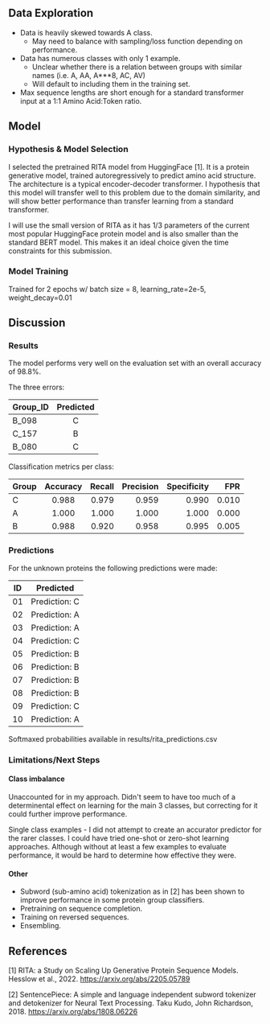 ## Data Exploration

- Data is heavily skewed towards A class.
    - May need to balance with sampling/loss function depending on performance.
- Data has numerous classes with only 1 example.
    - Unclear whether there is a relation between groups with similar names (i.e. A, AA, A***8, AC, AV)
    - Will default to including them in the training set.
- Max sequence lengths are short enough for a standard transformer input at a 1:1 Amino Acid:Token ratio.


## Model

### Hypothesis & Model Selection

I selected the pretrained RITA model from HuggingFace [1]. It is a protein generative model,
trained autoregressively to predict amino acid structure. The architecture is a typical
encoder-decoder transformer. I hypothesis that this model will transfer well to this problem due to the domain similarity, and will show better performance than transfer learning from a standard transformer.

I will use the small version of RITA as it has 1/3 parameters of the current most popular HuggingFace protein model and is also smaller than the standard BERT model. This makes it an ideal choice given the time constraints for this submission.

### Model Training

Trained for 2 epochs w/ batch size = 8, learning_rate=2e-5, weight_decay=0.01


## Discussion

### Results

The model performs very well on the evaluation set with an overall accuracy of 98.8%.

The three errors:

| Group_ID   |      Predicted      |
|----------|:-------------:|
| B_098 |  C |
| C_157 |    B   |
| B_080 | C |

Classification metrics per class:

| Group   |      Accuracy      |  Recall |  Precision |  Specificity |  FPR |
|----------|:-------------:|------:|------:|------:|------:|
| C |  0.988 |  0.979 | 0.959  |  0.990 |  0.010 |
| A |  1.000 |  1.000 |  1.000 |  1.000 | 0.000 |
| B |  0.988 |  0.920 | 0.958  |  0.995 | 0.005  |


### Predictions

For the unknown proteins the following predictions were made:

| ID   |      Predicted      |
|----------|:-------------:|
| 01 | Prediction: C |
| 02 | Prediction: A |
| 03 | Prediction: A |
| 04 | Prediction: C |
| 05 | Prediction: B |
| 06 | Prediction: B |
| 07 | Prediction: B |
| 08 | Prediction: B |
| 09 | Prediction: C |
| 10 | Prediction: A |

Softmaxed probabilities available in results/rita_predictions.csv

### Limitations/Next Steps

#### Class imbalance

Unaccounted for in my approach. Didn't seem to have too much of a determinental effect on learning for the main 3 classes, but correcting for it could further improve performance.

Single class examples - I did not attempt to create an accurator predictor for the rarer classes. I could have tried one-shot or zero-shot learning approaches. Although without at least a few examples to evaluate performance, it would be hard to determine how effective they were.

#### Other

- Subword (sub-amino acid) tokenization as in [2] has been shown to improve performance in some protein group classifiers.
- Pretraining on sequence completion.
- Training on reversed sequences.
- Ensembling.


## References

[1] RITA: a Study on Scaling Up Generative Protein Sequence Models. Hesslow et al., 2022.
    https://arxiv.org/abs/2205.05789 

[2] SentencePiece: A simple and language independent subword tokenizer and detokenizer for Neural Text Processing. Taku Kudo, John Richardson, 2018.
    https://arxiv.org/abs/1808.06226
